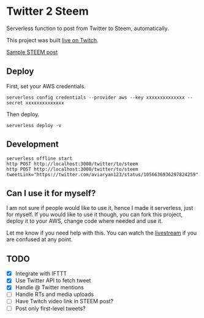 # Twitter 2 Steem

Serverless function to post from Twitter to Steem, automatically.

This project was built [live on Twitch](https://www.twitch.tv/videos/328611364). 

[Sample STEEM post](https://steemit.com/twitter2steem/@the-dragon/re-the-dragon-twitter2steem-20181028t204908565z)

## Deploy

First, set your AWS credentials.

```
serverless config credentials --provider aws --key xxxxxxxxxxxxxx --secret xxxxxxxxxxxxxx
```

Then deploy.

```
serverless deploy -v
```

## Development

```
serverless offline start
http POST http://localhost:3000/twitter/to/steem
http POST http://localhost:3000/twitter/to/steem tweetLink="https://twitter.com/aviaryan123/status/1056636936297824259"
```

## Can I use it for myself?

I am not sure if people would like to use it, hence I made it serverless, just for myself. If you would like to use it though, you can fork this project, deploy it to your AWS, change code where needed and use it.

Let me know if you need help with this. You can watch the [livestream](https://www.twitch.tv/videos/328611364) if you are confused at any point.

## TODO

- [x] Integrate with IFTTT
- [x] Use Twitter API to fetch tweet
- [x] Handle @ Twitter mentions
- [ ] Handle RTs and media uploads
- [ ] Have Twitch video link in STEEM post?
- [ ] Post only first-level tweets?
